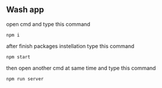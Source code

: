 ## Wash app
open cmd and type this command
```
npm i
```
after finish packages instellation
type this command
```
npm start
```
then open another cmd at same time
and type this command
```
npm run server
```
